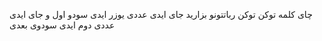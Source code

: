 چای کلمه توکن توکن رباتتونو بزارید 
جای ایدی عددی یوزر ایدی سودو اول و جای ایدی عددی دوم ایدی سودوی بعدی
